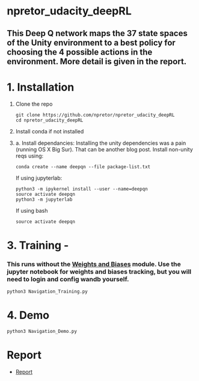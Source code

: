 # npretor_udacity_deepRL

## This Deep Q network maps the 37 state spaces of the Unity environment to a best policy for choosing the 4 possible actions in the environment. More detail is given in the report. 


# 1. Installation 
1. Clone the repo 
    ```
    git clone https://github.com/npretor/npretor_udacity_deepRL
    cd npretor_udacity_deepRL
    ```

2. Install conda if not installed
3. a. Install dependancies: Installing the unity dependencies was a pain (running OS X Big Sur). That can be another blog post. Install non-unity reqs using: 
    ```
    conda create --name deepqn --file package-list.txt
    ```

    If using jupyterlab: 
    ```
    python3 -m ipykernel install --user --name=deepqn
    source activate deepqn
    python3 -m jupyterlab 
    ```
    If using bash
    ```
    source activate deepqn
    ```


# 3. Training - 
### This runs without the [Weights and Biases](http://wandb.ai) module. Use the jupyter notebook for weights and biases tracking, but you will need to login and config wandb yourself. 
```
python3 Navigation_Training.py
```


# 4. Demo 
```
python3 Navigation_Demo.py
```


# Report 
- [Report](Report.md)
